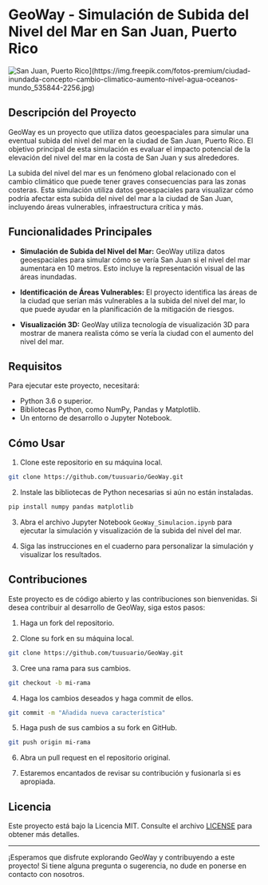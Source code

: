 # GeoWay - Simulación de Subida del Nivel del Mar en San Juan, Puerto Rico

![San Juan, Puerto Rico](https://upload.wikimedia.org/wikipedia/commons/thumb/8/8d/Ciudad_de_San_Juan_desde_el_Faro_de_la_Cab%C3%B1a_2.JPG/1280px-Ciudad_de_San_Juan_desde_el_Faro_de_la_Cab%C3%B1a_2.JPG](https://lh3.googleusercontent.com/4sQ7NhPAjIsrjMKEKC_snaZkjgQy3sdHosgBH_zPHq6-BT58zQBPYtpJNzy4F5g))](https://img.freepik.com/fotos-premium/ciudad-inundada-concepto-cambio-climatico-aumento-nivel-agua-oceanos-mundo_535844-2256.jpg)

## Descripción del Proyecto

GeoWay es un proyecto que utiliza datos geoespaciales para simular una eventual subida del nivel del mar en la ciudad de San Juan, Puerto Rico. El objetivo principal de esta simulación es evaluar el impacto potencial de la elevación del nivel del mar en la costa de San Juan y sus alrededores.

La subida del nivel del mar es un fenómeno global relacionado con el cambio climático que puede tener graves consecuencias para las zonas costeras. Esta simulación utiliza datos geoespaciales para visualizar cómo podría afectar esta subida del nivel del mar a la ciudad de San Juan, incluyendo áreas vulnerables, infraestructura crítica y más.

## Funcionalidades Principales

- **Simulación de Subida del Nivel del Mar:** GeoWay utiliza datos geoespaciales para simular cómo se vería San Juan si el nivel del mar aumentara en 10 metros. Esto incluye la representación visual de las áreas inundadas.

- **Identificación de Áreas Vulnerables:** El proyecto identifica las áreas de la ciudad que serían más vulnerables a la subida del nivel del mar, lo que puede ayudar en la planificación de la mitigación de riesgos.

- **Visualización 3D:** GeoWay utiliza tecnología de visualización 3D para mostrar de manera realista cómo se vería la ciudad con el aumento del nivel del mar.

## Requisitos

Para ejecutar este proyecto, necesitará:

- Python 3.6 o superior.
- Bibliotecas Python, como NumPy, Pandas y Matplotlib.
- Un entorno de desarrollo o Jupyter Notebook.

## Cómo Usar

1. Clone este repositorio en su máquina local.

```bash
git clone https://github.com/tuusuario/GeoWay.git
```

2. Instale las bibliotecas de Python necesarias si aún no están instaladas.

```bash
pip install numpy pandas matplotlib
```

3. Abra el archivo Jupyter Notebook `GeoWay_Simulacion.ipynb` para ejecutar la simulación y visualización de la subida del nivel del mar.

4. Siga las instrucciones en el cuaderno para personalizar la simulación y visualizar los resultados.

## Contribuciones

Este proyecto es de código abierto y las contribuciones son bienvenidas. Si desea contribuir al desarrollo de GeoWay, siga estos pasos:

1. Haga un fork del repositorio.

2. Clone su fork en su máquina local.

```bash
git clone https://github.com/tuusuario/GeoWay.git
```

3. Cree una rama para sus cambios.

```bash
git checkout -b mi-rama
```

4. Haga los cambios deseados y haga commit de ellos.

```bash
git commit -m "Añadida nueva característica"
```

5. Haga push de sus cambios a su fork en GitHub.

```bash
git push origin mi-rama
```

6. Abra un pull request en el repositorio original.

7. Estaremos encantados de revisar su contribución y fusionarla si es apropiada.

## Licencia

Este proyecto está bajo la Licencia MIT. Consulte el archivo [LICENSE](LICENSE) para obtener más detalles.

---

¡Esperamos que disfrute explorando GeoWay y contribuyendo a este proyecto! Si tiene alguna pregunta o sugerencia, no dude en ponerse en contacto con nosotros.
